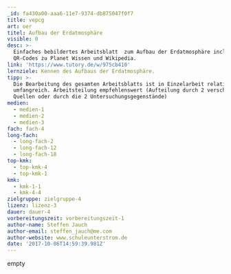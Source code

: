 ```yaml
---
_id: fa430a00-aaa6-11e7-9374-db875047f0f7
title: vepcg
art: oer
titel: Aufbau der Erdatmosphäre
visible: 0
desc: >-
  Einfaches bebildertes Arbeitsblatt  zum Aufbau der Erdatmosphäre incl.
  QR-Codes zu Planet Wissen und Wikipedia.
link: 'https://www.tutory.de/w/975cb410'
lernziele: Kennen des Aufbaus der Erdatmosphäre.
tipp: >-
  Die Bearbeitung des gesamten Arbeitsblatts ist in Einzelarbeit relativ
  umfangreich. Arbeitsteilung empfehlenswert (Aufteilung durch 2 verschiedene
  Quellen oder durch die 2 Untersuchungsgegenstände)
medien:
  - medien-1
  - medien-2
  - medien-3
fach: fach-4
long-fach:
  - long-fach-2
  - long-fach-12
  - long-fach-18
top-kmk:
  - top-kmk-4
  - top-kmk-1
kmk:
  - kmk-1-1
  - kmk-4-4
zielgruppe: zielgruppe-4
lizenz: lizenz-3
dauer: dauer-4
vorbereitungszeit: vorbereitungszeit-1
author-name: Steffen Jauch
author-email: steffen_jauch@me.com
author-website: www.schuleunterstrom.de
date: '2017-10-06T14:59:39.981Z'
---
```

empty

